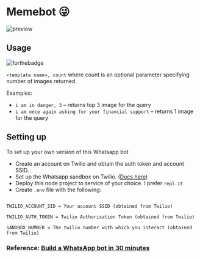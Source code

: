 # Memebot 😜
![preview](https://i.imgur.com/2ib7VNA.png)

## Usage
![forthebadge](https://forthebadge.com/images/badges/60-percent-of-the-time-works-every-time.svg)

`<template name>, count` where count is an optional parameter specifying number of images returned.

Examples: 
* `i am in danger, 3` – returns top 3 image for the query
* `i am once again asking for your financial support` – returns 1 image for the query


## Setting up
To set up your own version of this Whatsapp bot
- Create an account on Twilio and obtain the auth token and account SSID.
- Set up the Whatsapp sandbox on Twilio. ([Docs here](https://www.twilio.com/docs/whatsapp/api#twilio-sandbox-for-whatsapp))
- Deploy this node project to service of your choice. I prefer `repl.it`
- Create `.env` file with the following:

```

TWILIO_ACCOUNT_SID = Your account SSID (obtained from Twilio)

TWILIO_AUTH_TOKEN = Twilio Authorisation Token (obtained from Twilio)

SANDBOX_NUMBER = The twilio number with which you interact (obtained from Twilio)

```

### Reference: [Build a WhatsApp bot in 30 minutes](https://repl.it/talk/learn/Build-a-WhatsApp-bot-in-30-minutes/7673)

